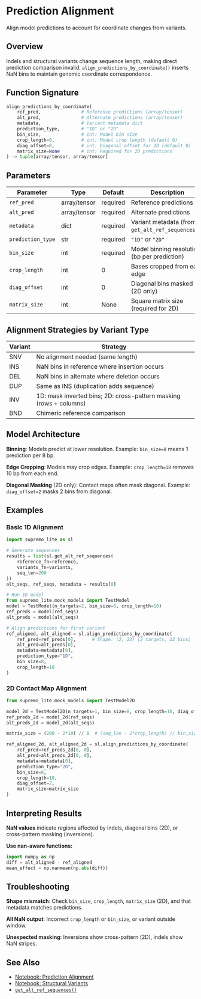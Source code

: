 # Prediction Alignment

Align model predictions to account for coordinate changes from variants.

## Overview

Indels and structural variants change sequence length, making direct prediction comparison invalid. `align_predictions_by_coordinate()` inserts NaN bins to maintain genomic coordinate correspondence.

## Function Signature

```python
align_predictions_by_coordinate(
    ref_pred,               # Reference predictions (array/tensor)
    alt_pred,               # Alternate predictions (array/tensor)
    metadata,               # Variant metadata dict
    prediction_type,        # "1D" or "2D"
    bin_size,               # int: Model bin size
    crop_length=0,          # int: Model crop length (default 0)
    diag_offset=0,          # int: Diagonal offset for 2D (default 0)
    matrix_size=None        # int: Required for 2D predictions
) -> tuple[array/tensor, array/tensor]
```

## Parameters

| Parameter | Type | Default | Description |
|-----------|------|---------|-------------|
| `ref_pred` | array/tensor | required | Reference predictions |
| `alt_pred` | array/tensor | required | Alternate predictions |
| `metadata` | dict | required | Variant metadata (from `get_alt_ref_sequences()`) |
| `prediction_type` | str | required | `"1D"` or `"2D"` |
| `bin_size` | int | required | Model binning resolution (bp per prediction) |
| `crop_length` | int | 0 | Bases cropped from each edge |
| `diag_offset` | int | 0 | Diagonal bins masked (2D only) |
| `matrix_size` | int | None | Square matrix size (required for 2D) |

## Alignment Strategies by Variant Type

| Variant | Strategy |
|---------|----------|
| SNV | No alignment needed (same length) |
| INS | NaN bins in reference where insertion occurs |
| DEL | NaN bins in alternate where deletion occurs |
| DUP | Same as INS (duplication adds sequence) |
| INV | 1D: mask inverted bins; 2D: cross-pattern masking (rows + columns) |
| BND | Chimeric reference comparison |

## Model Architecture

**Binning**: Models predict at lower resolution. Example: `bin_size=8` means 1 prediction per 8 bp.

**Edge Cropping**: Models may crop edges. Example: `crop_length=10` removes 10 bp from each end.

**Diagonal Masking** (2D only): Contact maps often mask diagonal. Example: `diag_offset=2` masks 2 bins from diagonal.

## Examples

### Basic 1D Alignment

```python
import supremo_lite as sl

# Generate sequences
results = list(sl.get_alt_ref_sequences(
    reference_fn=reference,
    variants_fn=variants,
    seq_len=200
))
alt_seqs, ref_seqs, metadata = results[0]

# Run 1D model
from supremo_lite.mock_models import TestModel
model = TestModel(n_targets=2, bin_size=8, crop_length=10)
ref_preds = model(ref_seqs)
alt_preds = model(alt_seqs)

# Align predictions for first variant
ref_aligned, alt_aligned = sl.align_predictions_by_coordinate(
    ref_pred=ref_preds[0],      # Shape: (2, 22) [2 targets, 22 bins]
    alt_pred=alt_preds[0],
    metadata=metadata[0],
    prediction_type="1D",
    bin_size=8,
    crop_length=10
)
```

### 2D Contact Map Alignment

```python
from supremo_lite.mock_models import TestModel2D

model_2d = TestModel2D(n_targets=1, bin_size=8, crop_length=10, diag_offset=2)
ref_preds_2d = model_2d(ref_seqs)
alt_preds_2d = model_2d(alt_seqs)

matrix_size = (200 - 2*10) // 8  # (seq_len - 2*crop_length) // bin_size

ref_aligned_2d, alt_aligned_2d = sl.align_predictions_by_coordinate(
    ref_pred=ref_preds_2d[0, 0],
    alt_pred=alt_preds_2d[0, 0],
    metadata=metadata[0],
    prediction_type="2D",
    bin_size=8,
    crop_length=10,
    diag_offset=2,
    matrix_size=matrix_size
)
```

## Interpreting Results

**NaN values** indicate regions affected by indels, diagonal bins (2D), or cross-pattern masking (inversions).

**Use nan-aware functions:**

```python
import numpy as np
diff = alt_aligned - ref_aligned
mean_effect = np.nanmean(np.abs(diff))
```

## Troubleshooting

**Shape mismatch**: Check `bin_size`, `crop_length`, `matrix_size` (2D), and that metadata matches predictions.

**All NaN output**: Incorrect `crop_length` or `bin_size`, or variant outside window.

**Unexpected masking**: Inversions show cross-pattern (2D), indels show NaN stripes.

## See Also

- [Notebook: Prediction Alignment](../notebooks/03_prediction_alignment.ipynb)
- [Notebook: Structural Variants](../notebooks/04_structural_variants.ipynb)
- [`get_alt_ref_sequences()`](variant_centered_sequences.md)
